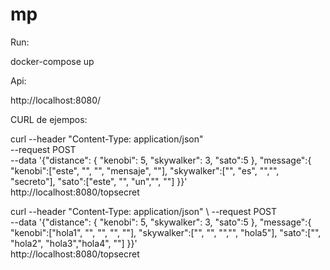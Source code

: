 # mp

Run:

docker-compose up


Api:

http://localhost:8080/

CURL de ejempos:

curl --header "Content-Type: application/json" \
  --request POST \
  --data '{"distance": { "kenobi": 5, "skywalker": 3, "sato":5 }, "message":{ "kenobi":["este", "", "", "mensaje", ""], "skywalker":["", "es", "","", "secreto"], "sato":["este", "", "un","", ""] }}' \
  http://localhost:8080/topsecret
  
 curl --header "Content-Type: application/json" \\
  --request POST \
  --data '{"distance": { "kenobi": 5, "skywalker": 3, "sato":5 }, "message":{ "kenobi":["hola1", "", "", "", ""], "skywalker":["", "", "","", "hola5"], "sato":["", "hola2", "hola3","hola4", ""] }}' \
  http://localhost:8080/topsecret
